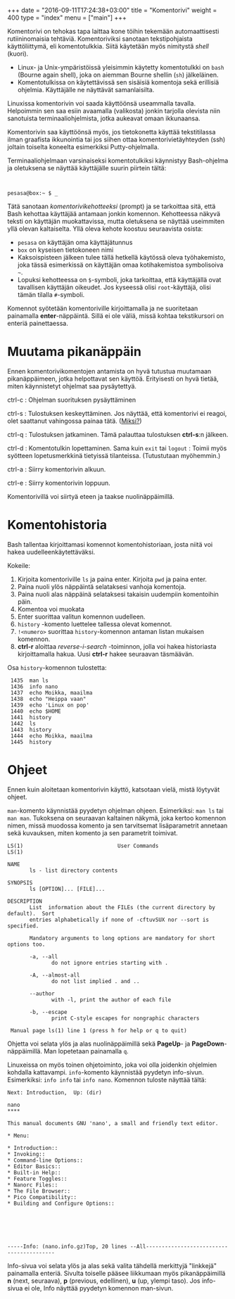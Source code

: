 +++
date = "2016-09-11T17:24:38+03:00"
title = "Komentorivi"
weight = 400
type = "index"
menu = ["main"]
+++

Komentorivi on tehokas tapa laittaa kone töihin tekemään automaattisesti
rutiininomaisia tehtäviä. Komentoriviksi sanotaan tekstipohjaista käyttöliittymä,
eli komentotulkkia. Siitä käytetään myös nimitystä *shell* (kuori).

* Linux- ja Unix-ympäristöissä yleisimmin käytetty komentotulkki on
  `bash` (Bourne again shell), joka on aiemman Bourne shellin (`sh`) jälkeläinen.
* Komentotulkissa on käytettävissä sen sisäisiä komentoja sekä erillisiä ohjelmia.
  Käyttäjälle ne näyttävät samanlaisilta.

Linuxissa komentorivin voi saada käyttöönsä useammalla tavalla. Helpoimmin sen saa
esiin avaamalla (valikosta) jonkin tarjolla olevista niin sanotuista terminaaliohjelmista,
jotka aukeavat omaan ikkunaansa.

Komentorivin saa käyttöönsä myös, jos tietokonetta käyttää tekstitilassa ilman
graafista ikkunointia tai jos siihen ottaa komentorivietäyhteyden (ssh) joltain
toiselta koneelta esimerkiksi Putty-ohjelmalla.

Terminaaliohjelmaan varsinaiseksi komentotulkiksi käynnistyy Bash-ohjelma ja
oletuksena se näyttää käyttäjälle suurin piirtein tältä:

```no-highlight


pesasa@box:~ $ _
```

Tätä sanotaan *komentorivikehotteeksi* (prompt) ja se tarkoittaa sitä, että Bash kehottaa
käyttäjää antamaan jonkin komennon. Kehotteessa näkyvä teksti on käyttäjän
muokattavissa, mutta oletuksena se näyttää useimmiten yllä olevan kaltaiselta.
Yllä oleva kehote koostuu seuraavista osista:

* `pesasa` on käyttäjän oma käyttäjätunnus
* `box` on kyseisen tietokoneen nimi
* Kaksoispisteen jälkeen tulee tällä hetkellä käytössä oleva työhakemisto,
  joka tässä esimerkissä on käyttäjän omaa kotihakemistoa symbolisoiva `~`.
* Lopuksi kehotteessa on `$`-symboli, joka tarkoittaa, että käyttäjällä
  ovat tavallisen käyttäjän oikeudet. Jos kyseessä olisi `root`-käyttäjä, olisi tämän
  tilalla `#`-symboli.

Komennot syötetään komentoriville kirjoittamalla ja ne suoritetaan painamalla
**enter**-näppäintä. Sillä ei ole väliä, missä kohtaa tekstikursori on enteriä
painettaessa.

Muutama pikanäppäin
===============================

Ennen komentorivikomentojen antamista on hyvä tutustua muutamaan pikanäppäimeen,
jotka helpottavat sen käyttöä. Erityisesti on hyvä tietää, miten käynnistetyt
ohjelmat saa pysäytettyä.

ctrl-c
:    Ohjelman suorituksen pysäyttäminen

ctrl-s
:    Tulostuksen keskeyttäminen. Jos näyttää, että komentorivi ei reagoi,
     olet saattanut vahingossa painaa tätä.
     ([Miksi?](http://unix.stackexchange.com/questions/137842/what-is-the-point-of-ctrl-s))

ctrl-q
:    Tulostuksen jatkaminen. Tämä palauttaa tulostuksen **ctrl-s**:n jälkeen.

ctrl-d
:    Komentotulkin lopettaminen. Sama kuin `exit` tai `logout`
:    Toimii myös syötteen lopetusmerkkinä tietyissä tilanteissa. (Tutustutaan myöhemmin.)

ctrl-a
:    Siirry komentorivin alkuun.

ctrl-e
:    Siirry komentorivin loppuun.

Komentorivillä voi siirtyä eteen ja taakse nuolinäppäimillä.



Komentohistoria
===============================

Bash tallentaa kirjoittamasi komennot komentohistoriaan, josta niitä voi hakea
uudelleenkäytettäväksi.

Kokeile:

1. Kirjoita komentoriville `ls` ja paina enter. Kirjoita `pwd` ja paina enter.
2. Paina nuoli ylös näppäintä selataksesi vanhoja komentoja.
3. Paina nuoli alas näppäinä selataksesi takaisin uudempiin komentoihin päin.
4. Komentoa voi muokata
5. Enter suorittaa valitun komennon uudelleen.
6. `history` -komento luettelee tallessa olevat komennot.
7. `!<numero>` suorittaa `history`-komennon antaman listan mukaisen komennon.
8. **ctrl-r** aloittaa *reverse-i-search* -toiminnon, jolla voi hakea historiasta
   kirjoittamalla hakua. Uusi **ctrl-r** hakee seuraavan täsmäävän.

Osa `history`-komennon tulostetta:

```no-highlight
 1435  man ls
 1436  info nano
 1437  echo Moikka, maailma
 1438  echo "Heippa vaan"
 1439  echo 'Linux on pop'
 1440  echo $HOME
 1441  history
 1442  ls
 1443  history
 1444  echo Moikka, maailma
 1445  history
```



Ohjeet
===============================

Ennen kuin aloitetaan komentorivin käyttö, katsotaan vielä, mistä löytyvät ohjeet.

`man`-komento käynnistää pyydetyn ohjelman ohjeen. Esimerkiksi: `man ls` tai `man man`.
Tukoksena on seuraavan kaltainen näkymä, joka kertoo komennon nimen, missä muodossa
komento ja sen tarvitsemat lisäparametrit annetaan sekä kuvauksen, miten
komento ja sen parametrit toimivat.

```no-highlight
LS(1)                              User Commands                             LS(1)

NAME
       ls - list directory contents

SYNOPSIS
       ls [OPTION]... [FILE]...

DESCRIPTION
       List  information about the FILEs (the current directory by default).  Sort
       entries alphabetically if none of -cftuvSUX nor --sort is specified.

       Mandatory arguments to long options are mandatory for short options too.

       -a, --all
              do not ignore entries starting with .

       -A, --almost-all
              do not list implied . and ..

       --author
              with -l, print the author of each file

       -b, --escape
              print C-style escapes for nongraphic characters

 Manual page ls(1) line 1 (press h for help or q to quit)
```


Ohjetta voi selata ylös ja alas nuolinäppäimillä sekä
**PageUp**- ja **PageDown**-näppäimillä. Man lopetetaan painamalla `q`.

Linuxeissa on myös toinen ohjetoiminto, joka voi olla joidenkin ohjelmien kohdalla
kattavampi. `info`-komento käynnistää pyydetyn info-sivun.
Esimerkiksi: `info info` tai `info nano`. Komennon tuloste näyttää tältä:

```no-highlight
Next: Introduction,  Up: (dir)

nano
****

This manual documents GNU 'nano', a small and friendly text editor.

* Menu:

* Introduction::
* Invoking::
* Command-line Options::
* Editor Basics::
* Built-in Help::
* Feature Toggles::
* Nanorc Files::
* The File Browser::
* Pico Compatibility::
* Building and Configure Options::






-----Info: (nano.info.gz)Top, 20 lines --All-----------------------------------------
```

Info-sivua voi selata ylös ja alas sekä valita tähdellä merkittyjä "linkkejä" painamalla
enteriä. Sivulta toiselle pääsee liikkumaan myös pikanäppäimillä **n** (next, seuraava),
**p** (previous, edellinen), **u** (up, ylempi taso). Jos info-sivua ei ole,
Info näyttää pyydetyn komennon man-sivun.



